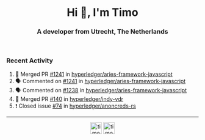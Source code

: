 <h1 align="center">Hi 👋, I'm Timo</h1>
<h3 align="center">A developer from Utrecht, The Netherlands</h3>
<br/>
<!-- https://github.com/rahuldkjain/github-profile-readme-generator --!>

<!--  <p align="left"><img src="https://github-readme-stats.vercel.app/api?username=timoglastra&show_icons=true&count_private=true&" alt="timoglastra" /></p> --!>

<!--
Github language stats
<p align="left"><img src="https://github-readme-stats.vercel.app/api/top-langs/?username=timoglastra&layout=compact" alt="timoglastra" /><p>
-->

<!-- Codestats language stats -->
<!-- <p align="left"><img src="https://codestats-readme.vercel.app/api/top-langs/?username=timoglastra&layout=compact&language_count=12" alt="timoglastra" /><p>    --!>
  
<h3>Recent Activity</h3>

<!--START_SECTION:activity-->
1. 🎉 Merged PR [#1241](https://github.com/hyperledger/aries-framework-javascript/pull/1241) in [hyperledger/aries-framework-javascript](https://github.com/hyperledger/aries-framework-javascript)
2. 🗣 Commented on [#1241](https://github.com/hyperledger/aries-framework-javascript/issues/1241) in [hyperledger/aries-framework-javascript](https://github.com/hyperledger/aries-framework-javascript)
3. 🗣 Commented on [#1238](https://github.com/hyperledger/aries-framework-javascript/issues/1238) in [hyperledger/aries-framework-javascript](https://github.com/hyperledger/aries-framework-javascript)
4. 🎉 Merged PR [#140](https://github.com/hyperledger/indy-vdr/pull/140) in [hyperledger/indy-vdr](https://github.com/hyperledger/indy-vdr)
5. ❗️ Closed issue [#74](https://github.com/hyperledger/anoncreds-rs/issues/74) in [hyperledger/anoncreds-rs](https://github.com/hyperledger/anoncreds-rs)
<!--END_SECTION:activity-->

---

<p align="center">
<a href="https://twitter.com/timoglastra" target="blank"><img align="center" src="https://cdn.jsdelivr.net/npm/simple-icons@3.0.1/icons/twitter.svg" alt="timoglastra" height="30" width="30" /></a>
<a href="https://linkedin.com/in/timoglastra" target="blank"><img align="center" src="https://cdn.jsdelivr.net/npm/simple-icons@3.0.1/icons/linkedin.svg" alt="timoglastra" height="30" width="30" /></a>
</p>



